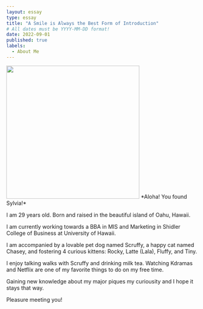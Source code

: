 ```yaml
---
layout: essay
type: essay
title: "A Smile is Always the Best Form of Introduction"
# All dates must be YYYY-MM-DD format!
date: 2022-09-01
published: true
labels:
  - About Me
---
```


<img width="350px" class="rounded float-start pe-4" src="https://img.freepik.com/free-photo/dried-gypsophila-with-window-shadow-beige-wall_53876-147576.jpg?w=996&t=st=1662100112~exp=1662100712~hmac=e32293f973a48b9a234ea796b10630f39081a06d543de8de3a4f43341735e6f3">
*Aloha! You found Sylvia!* 

I am 29 years old. Born and raised in the beautiful island of Oahu, Hawaii. 

I am currently working towards a BBA in MIS and Marketing in Shidler College of Business at University of Hawaii.

I am accompanied by a lovable pet dog named Scruffy, a happy cat named Chasey, and fostering 4 curious kittens: Rocky, Latte (Lala), Fluffy, and Tiny.

I enjoy talking walks with Scruffy and drinking milk tea. Watching Kdramas and Netflix are one of my favorite things to do on my free time. 

Gaining new knowledge about my major piques my curiousity and I hope it stays that way. 

Pleasure meeting you!
